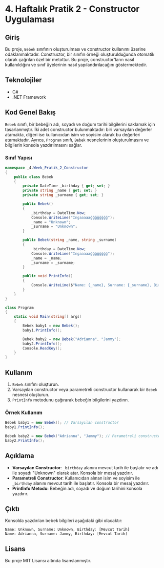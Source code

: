 # 4. Haftalık Pratik 2 - Constructor Uygulaması

## Giriş
Bu proje, `Bebek` sınıfının oluşturulması ve constructor kullanımı üzerine odaklanmaktadır. Constructor, bir sınıfın örneği oluşturulduğunda otomatik olarak çağrılan özel bir metottur. Bu proje, constructor'ların nasıl kullanıldığını ve sınıf üyelerinin nasıl yapılandırılacağını göstermektedir.

## Teknolojiler
- C#
- .NET Framework

## Kod Genel Bakış
`Bebek` sınıfı, bir bebeğin adı, soyadı ve doğum tarihi bilgilerini saklamak için tasarlanmıştır. İki adet constructor bulunmaktadır: biri varsayılan değerler atamakta, diğeri ise kullanıcıdan isim ve soyisim alarak bu değerleri atamaktadır. Ayrıca, `Program` sınıfı, `Bebek` nesnelerinin oluşturulmasını ve bilgilerin konsola yazdırılmasını sağlar.

### Sınıf Yapısı

```csharp
namespace _4.Week_Pratik_2_Constructor
{
    public class Bebek
    {
        private DateTime _birthday { get; set; }
        private string _name { get; set; }
        private string _surname { get; set; }

        public Bebek()
        {
            _birthday = DateTime.Now;
            Console.WriteLine("Ingaaaaağğğğğğğğ");
            _name = "Unknown";
            _surname = "Unknown";
        }

        public Bebek(string _name, string _surname)
        {
            _birthday = DateTime.Now;
            Console.WriteLine("Ingaaaaağğğğğğğğ");
            _name = _name;
            _surname = _surname;
        }

        public void Printİnfo()
        {
            Console.WriteLine($"Name: {_name}, Surname: {_surname}, Birthday: {_birthday}");
        }
    }
}

class Program
{
    static void Main(string[] args)
    {
        Bebek baby1 = new Bebek();
        baby1.Printİnfo();

        Bebek baby2 = new Bebek("Adrianna", "Jammy");
        baby2.Printİnfo();
        Console.ReadKey();
    }
}
```

## Kullanım
1. `Bebek` sınıfını oluşturun.
2. Varsayılan constructor veya parametreli constructor kullanarak bir `Bebek` nesnesi oluşturun.
3. `Printİnfo` metodunu çağırarak bebeğin bilgilerini yazdırın.

### Örnek Kullanım

```csharp
Bebek baby1 = new Bebek(); // Varsayılan constructor
baby1.Printİnfo();

Bebek baby2 = new Bebek("Adrianna", "Jammy"); // Parametreli constructor
baby2.Printİnfo();
```

## Açıklama
- **Varsayılan Constructor**: `_birthday` alanını mevcut tarih ile başlatır ve adı ile soyadı "Unknown" olarak atar. Konsola bir mesaj yazdırır.
- **Parametreli Constructor**: Kullanıcıdan alınan isim ve soyisim ile `_birthday` alanını mevcut tarih ile başlatır. Konsola bir mesaj yazdırır.
- **Printİnfo Metodu**: Bebeğin adı, soyadı ve doğum tarihini konsola yazdırır.

## Çıktı
Konsolda yazdırılan bebek bilgileri aşağıdaki gibi olacaktır:

```
Name: Unknown, Surname: Unknown, Birthday: [Mevcut Tarih]
Name: Adrianna, Surname: Jammy, Birthday: [Mevcut Tarih]
```

## Lisans
Bu proje MIT Lisansı altında lisanslanmıştır.
